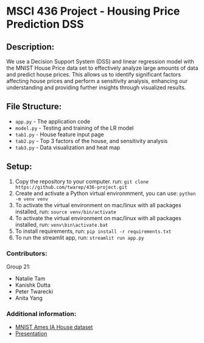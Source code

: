 # MSCI 436 Project - Housing Price Prediction DSS

## Description:
We use a Decision Support System (DSS) and linear regression model with the MNIST House Price data set to effectively analyze large amounts of data and predict house prices. This allows us to identify significant factors affecting house prices and perform a sensitivity analysis, enhancing our understanding and providing further insights through visualized results.

## File Structure:
- `app.py` - The application code
- `model.py` - Testing and training of the LR model
- `tab1.py` - House feature input page
- `tab2.py` - Top 3 factors of the house, and sensitivity analysis
- `tab3.py` - Data visualization and heat map

## Setup:
1. Copy the repository to your computer. run: `git clone https://github.com/twarep/436-project.git`
2. Create and activate a Python virtual environmment, you can use: `python -m venv venv`
3. To activate the virtual environment on mac/linux with all packages installed, run: `source venv/bin/activate`
4. To activate the virtual environment on mac/linux with all packages installed, run: `venv\bin\activate.bat`
5. To install requirements, run: `pip install -r requirements.txt`
6. To run the streamlit app, run: `streamlit run app.py`

### Contributors:
Group 21:
- Natalie Tam
- Kanishk Dutta
- Peter Twarecki
- Anita Yang


### Additional information:
- [MNIST Ames IA House dataset](https://raw.githubusercontent.com/jmpark0808/pl_mnist_example/main/train_hp_msci436.csv)
- [Presentation](https://docs.google.com/presentation/d/1mX_GqybdBzqAQEkJNiAC4JtFsZBsRCM8ZTGkcwnQOr0/edit?pli=1#slide=id.g2314c4ab33b_1_0)
